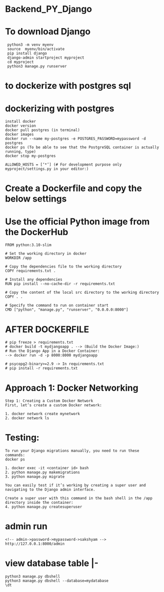 # Backend_PY_Django
  # To download Django
     python3 -m venv myenv
     source  myenv/bin/activate
     pip install django
     django-admin startproject myproject
     cd myproject
     python3 manage.py runserver


# to dockerize with postgres sql
  # dockerizing with postgres

    install docker 
    docker version
    docker pull postgres (in terminal)
    docker images
    docker run --name my-postgres -e POSTGRES_PASSWORD=mypassword -d postgres
    docker ps (To be able to see that the PostgreSQL container is actually running, type)
    docker stop my-postgres

    ALLOWED_HOSTS = [‘*’] (# For development purpose only myproject/settings.py in your editor:)


# Create a Dockerfile and copy the below settings
 # Use the official Python image from the DockerHub
    FROM python:3.10-slim

    # Set the working directory in docker
    WORKDIR /app

    # Copy the dependencies file to the working directory
    COPY requirements.txt .

    # Install any dependencies
    RUN pip install --no-cache-dir -r requirements.txt

    # Copy the content of the local src directory to the working directory
    COPY . .

    # Specify the command to run on container start
    CMD ["python", "manage.py", "runserver", "0.0.0.0:8000"]

# AFTER DOCKERFILE
    # pip freeze > requirements.txt
    # docker build -t mydjangoapp . --> (Build the Docker Image:)
    # Run the Django App in a Docker Container:
    --> docker run -d -p 8000:8000 mydjangoapp

    # psycopg2-binary>=2.9 -> In requirements.txt
    # pip install -r requirements.txt

# Approach 1: Docker Networking

    Step 1: Creating a Custom Docker Network
    First, let’s create a custom Docker network:

    1. docker network create mynetwork
    2. docker network ls


# Testing:
    To run your Django migrations manually, you need to run these commands:
    docker ps

    1. docker exec -it <container id> bash
    2. python manage.py makemigrations
    3. python manage.py migrate

    You can easily test if it’s working by creating a super user and navigating to the Django admin interface.

    Create a super user with this command in the bash shell in the /app directory inside the container:
    4. python manage.py createsuperuser

# admin run 
    <!-- admin->password->mypassword->sakshyam -->
    http://127.0.0.1:8000/admin 

# view database table |-
    python3 manage.py dbshell
    python3 manage.py dbshell --database=mydatabase
    \dt

